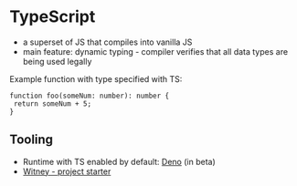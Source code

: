 # TypeScript

- a superset of JS that compiles into vanilla JS
- main feature: dynamic typing - compiler verifies that all data types are being used legally

Example function with type specified with TS:

```
function foo(someNum: number): number {
 return someNum + 5;
}
```

## Tooling

- Runtime with TS enabled by default: [Deno](https://deno.land/) (in beta)
- [Witney - project starter](http://www.witneyjs.com/getting_started.html#getting-started)
